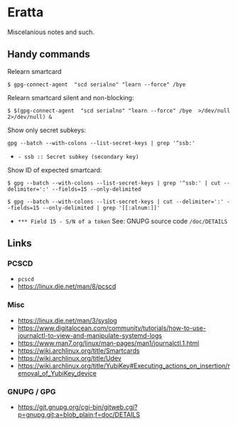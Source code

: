 # Eratta
Miscelanious notes and such.


## Handy commands
Relearn smartcard
```
$ gpg-connect-agent  "scd serialno" "learn --force" /bye
```

Relearn smartcard silent and non-blocking:
```
$ $(gpg-connect-agent  "scd serialno" "learn --force" /bye  >/dev/null 2>/dev/null) &
```


Show only secret subkeys:
```
gpg --batch --with-colons --list-secret-keys | grep '^ssb:'
```
* `- ssb :: Secret subkey (secondary key)`


Show ID of expected smartcard:
```
$ gpg --batch --with-colons --list-secret-keys | grep '^ssb:' | cut --delimiter=':' --fields=15 --only-delimited

$ gpg --batch --with-colons --list-secret-keys | cut --delimiter=':' --fields=15 --only-delimited | grep '[[:alnum:]]'
```
* `*** Field 15 - S/N of a token` See: GNUPG source code `/doc/DETAILS`


## Links
### PCSCD
* `pcscd`
* https://linux.die.net/man/8/pcscd

### Misc
* https://linux.die.net/man/3/syslog
* https://www.digitalocean.com/community/tutorials/how-to-use-journalctl-to-view-and-manipulate-systemd-logs
* https://www.man7.org/linux/man-pages/man1/journalctl.1.html
* https://wiki.archlinux.org/title/Smartcards
* https://wiki.archlinux.org/title/Udev
* https://wiki.archlinux.org/title/YubiKey#Executing_actions_on_insertion/removal_of_YubiKey_device

### GNUPG / GPG
* https://git.gnupg.org/cgi-bin/gitweb.cgi?p=gnupg.git;a=blob_plain;f=doc/DETAILS